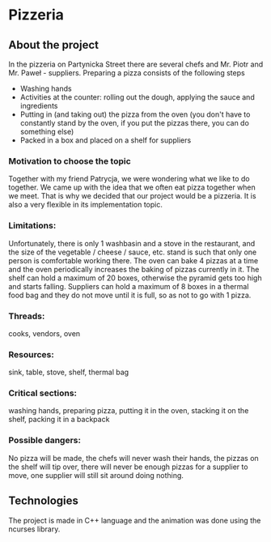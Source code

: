 # Pizzeria 
## About the project
In the pizzeria on Partynicka Street there are several chefs and Mr. Piotr and Mr. Paweł - suppliers. Preparing a pizza consists of the following steps

<ul>
<li> Washing hands
<li> Activities at the counter: rolling out the dough, applying the sauce and ingredients
<li> Putting in (and taking out) the pizza from the oven (you don't have to constantly stand by the oven, if you put the pizzas there, you can do something else)
<li> Packed in a box and placed on a shelf for suppliers
</ul>

### Motivation to choose the topic
Together with my friend Patrycja, we were wondering what we like to do together. We came up with the idea that we often eat pizza together when we meet. That is why we decided that our project would be a pizzeria. It is also a very flexible in its implementation topic.
  
### Limitations:
Unfortunately, there is only 1 washbasin and a stove in the restaurant, and the size of the vegetable / cheese / sauce, etc. stand is such that only one person is comfortable working there. The oven can bake 4 pizzas at a time and the oven periodically increases the baking of pizzas currently in it. The shelf can hold a maximum of 20 boxes, otherwise the pyramid gets too high and starts falling. Suppliers can hold a maximum of 8 boxes in a thermal food bag and they do not move until it is full, so as not to go with 1 pizza.

### Threads: 
cooks, vendors, oven
### Resources: 
sink, table, stove, shelf, thermal bag
### Critical sections: 
washing hands, preparing pizza, putting it in the oven, stacking it on the shelf, packing it in a backpack

### Possible dangers:
No pizza will be made, the chefs will never wash their hands, the pizzas on the shelf will tip over, there will never be enough pizzas for a supplier to move, one supplier will still sit around doing nothing.

## Technologies
The project is made in C++ language and the animation was done using the ncurses library.



